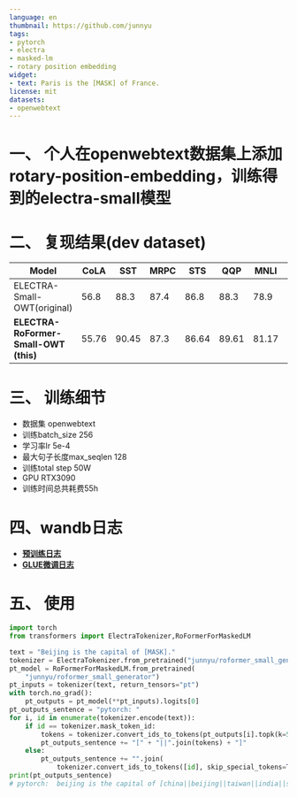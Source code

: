 ```yaml
---
language: en
thumbnail: https://github.com/junnyu
tags:
- pytorch
- electra
- masked-lm
- rotary position embedding
widget:
- text: Paris is the [MASK] of France.
license: mit
datasets:
- openwebtext
---
```

# 一、 个人在openwebtext数据集上添加rotary-position-embedding，训练得到的electra-small模型

# 二、 复现结果(dev dataset)
|Model|CoLA|SST|MRPC|STS|QQP|MNLI|QNLI|RTE|Avg.|
|---|---|---|---|---|---|---|---|---|---|
|ELECTRA-Small-OWT(original)|56.8|88.3|87.4|86.8|88.3|78.9|87.9|68.5|80.36|
|**ELECTRA-RoFormer-Small-OWT (this)**|55.76|90.45|87.3|86.64|89.61|81.17|88.85|62.71|80.31|

# 三、 训练细节
- 数据集 openwebtext
- 训练batch_size 256
- 学习率lr  5e-4
- 最大句子长度max_seqlen  128
- 训练total step  50W
- GPU RTX3090
- 训练时间总共耗费55h

# 四、wandb日志 
- [**预训练日志**](https://wandb.ai/junyu/electra_rotary_small_pretrain?workspace=user-junyu)
- [**GLUE微调日志**](https://wandb.ai/junyu/electra_rotary_glue_100?workspace=user-junyu)

# 五、 使用
```python
import torch
from transformers import ElectraTokenizer,RoFormerForMaskedLM

text = "Beijing is the capital of [MASK]."
tokenizer = ElectraTokenizer.from_pretrained("junnyu/roformer_small_generator")
pt_model = RoFormerForMaskedLM.from_pretrained(
    "junnyu/roformer_small_generator")
pt_inputs = tokenizer(text, return_tensors="pt")
with torch.no_grad():
    pt_outputs = pt_model(**pt_inputs).logits[0]
pt_outputs_sentence = "pytorch: "
for i, id in enumerate(tokenizer.encode(text)):
    if id == tokenizer.mask_token_id:
        tokens = tokenizer.convert_ids_to_tokens(pt_outputs[i].topk(k=5)[1])
        pt_outputs_sentence += "[" + "||".join(tokens) + "]"
    else:
        pt_outputs_sentence += "".join(
            tokenizer.convert_ids_to_tokens([id], skip_special_tokens=True))+" "
print(pt_outputs_sentence)
# pytorch:  beijing is the capital of [china||beijing||taiwan||india||shanghai].  
```